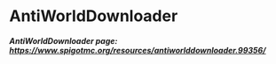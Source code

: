 # AntiWorldDownloader
##### AntiWorldDownloader page: https://www.spigotmc.org/resources/antiworlddownloader.99356/
